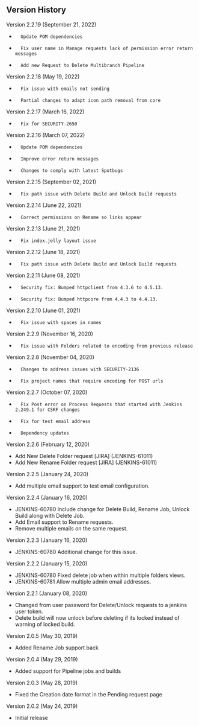 
## Version History

Version 2.2.19 (September 21, 2022)

-       Update POM dependencies
-       Fix user name in Manage requests lack of permission error return messages
-		Add new Request to Delete Multibranch Pipeline


Version 2.2.18 (May 19, 2022)

-		Fix issue with emails not sending
-		Partial changes to adapt icon path removal from core       


Version 2.2.17 (March 16, 2022)

-       Fix for SECURITY-2650


Version 2.2.16 (March 07, 2022)

-       Update POM dependencies
-		Improve error return messages
-		Changes to comply with latest Spotbugs


Version 2.2.15 (September 02, 2021)

-       Fix path issue with Delete Build and Unlock Build requests


Version 2.2.14 (June 22, 2021)

-       Correct permissions on Rename so links appear


Version 2.2.13 (June 21, 2021)

-       Fix index.jelly layout issue


Version 2.2.12 (June 18, 2021)

-       Fix path issue with Delete Build and Unlock Build requests


Version 2.2.11 (June 08, 2021)

-       Security fix: Bumped httpclient from 4.3.6 to 4.5.13.
-       Security fix: Bumped httpcore from 4.4.3 to 4.4.13.


Version 2.2.10 (June 01, 2021)

-       Fix issue with spaces in names

Version 2.2.9 (November 16, 2020)

-       Fix issue with Folders related to encoding from previous release

Version 2.2.8 (November 04, 2020)

- 		Changes to address issues with SECURITY-2136
-		Fix project names that require encoding for POST urls

Version 2.2.7 (October 07, 2020)

-       Fix Post error on Process Requests that started with Jenkins 2.249.1 for CSRF changes
-       Fix for test email address
-       Dependency updates

Version 2.2.6 (February 12, 2020)

-	Add New Delete Folder request [JIRA] (JENKINS-61011)
-	Add New Rename Folder request [JIRA] (JENKINS-61011)

Version 2.2.5 (January 24, 2020)

-	Add multiple email support to test email configuration.

Version 2.2.4 (January 16, 2020)

-	JENKINS-60780 Include change for Delete Build, Rename Job, Unlock Build along with Delete Job.
-	Add Email support to Rename requests.
-	Remove multiple emails on the same request.

Version 2.2.3 (January 16, 2020)

-	JENKINS-60780 Additional change for this issue.

Version 2.2.2 (January 15, 2020)

-	JENKINS-60780 Fixed delete job when within multiple folders views.
-	JENKINS-60781 Allow multiple admin email addresses.

Version 2.2.1 (January 08, 2020)

-	Changed from user password for Delete/Unlock requests to a jenkins user token.
-	Delete build will now unlock before deleting if its locked instead of warning of locked build.

Version 2.0.5 (May 30, 2019)

-   Added Rename Job support back

Version 2.0.4 (May 29, 2019)

-   Added support for Pipeline jobs and builds

Version 2.0.3 (May 28, 2019)

-   Fixed the Creation date format in the Pending request page

Version 2.0.2 (May 24, 2019)

-   Initial release


